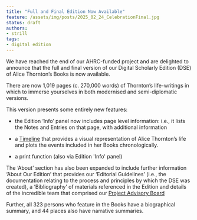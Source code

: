 ```yaml
---
title: "Full and Final Edition Now Available"
feature: /assets/img/posts/2025_02_24_CelebrationFinal.jpg
status: draft
authors:
- strill
tags:
- digital edition
---
```


We have reached the end of our AHRC-funded project and are delighted to announce that the full and final version of our Digital Scholarly Edition (DSE) of Alice Thornton’s Books is now available.  

There are now 1,019 pages (c. 270,000 words) of Thornton’s life-writings in which to immerse yourselves in both modernised and semi-diplomatic versions. 

This version presents some entirely new features:  

+ the Edition ‘Info’ panel now includes page level information: i.e., it lists the Notes and Entries on that page, with additional information 

+ a [Timeline](https://thornton.kdl.kcl.ac.uk/timeline/) that provides a visual representation of Alice Thornton’s life and plots the events included in her Books chronologically. 

+ a print function (also via Edition 'Info' panel) 

The ‘About’ section has also been expanded to include further information ‘About Our Edition’ that provides our ‘Editorial Guidelines’ (i.e., the documentation relating to the process and principles by which the DSE was created), a ‘Bibliography’ of materials referenced in the Edition and details of the incredible team that comprised our [Project Advisory Board](https://thornton.kdl.kcl.ac.uk/about/)

Further, all 323 persons who feature in the Books have a biographical summary, and 44 places also have narrative summaries. 



